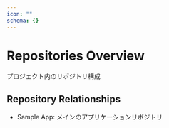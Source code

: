 ```yaml
---
icon: ""
schema: {}
---
```


# Repositories Overview

プロジェクト内のリポジトリ構成

## Repository Relationships

- Sample App: メインのアプリケーションリポジトリ
